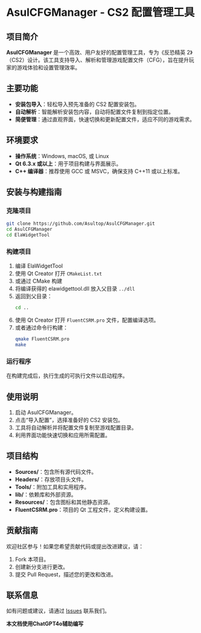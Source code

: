 



# AsulCFGManager - CS2 配置管理工具

## 项目简介
**AsulCFGManager** 是一个高效、用户友好的配置管理工具，专为《反恐精英 2》（CS2）设计。该工具支持导入、解析和管理游戏配置文件（CFG），旨在提升玩家的游戏体验和设置管理效率。

## 主要功能
- **安装包导入**：轻松导入预先准备的 CS2 配置安装包。
- **自动解析**：智能解析安装包内容，自动将配置文件复制到指定位置。
- **简便管理**：通过直观界面，快速切换和更新配置文件，适应不同的游戏需求。

## 环境要求
- **操作系统**：Windows, macOS, 或 Linux
- **Qt 6.3.x 或以上**：用于项目构建与界面展示。
- **C++ 编译器**：推荐使用 GCC 或 MSVC，确保支持 C++11 或以上标准。

## 安装与构建指南

### 克隆项目
```bash
git clone https://github.com/Asultop/AsulCFGManager.git
cd AsulCFGManager
cd ElaWidgetTool
```

### 构建项目
1. 编译 ElaWidgetTool
2. 使用 Qt Creator 打开 `CMakeList.txt`
3. 或通过 CMake 构建
4. 将编译获得的 elawidgettool.dll 放入父目录 `../dll`
5. 返回到父目录：
   ```bash
   cd ..
   ```
6. 使用 Qt Creator 打开 `FluentCSRM.pro` 文件，配置编译选项。
7. 或者通过命令行构建：
   ```bash
   qmake FluentCSRM.pro
   make
   ```

### 运行程序
在构建完成后，执行生成的可执行文件以启动程序。

## 使用说明
1. 启动 AsulCFGManager。
2. 点击“导入配置”，选择准备好的 CS2 安装包。
3. 工具将自动解析并将配置文件复制至游戏配置目录。
4. 利用界面功能快速切换和应用所需配置。

## 项目结构
- **Sources/**：包含所有源代码文件。
- **Headers/**：存放项目头文件。
- **Tools/**：附加工具和实用程序。
- **lib/**：依赖库和外部资源。
- **Resources/**：包含图标和其他静态资源。
- **FluentCSRM.pro**：项目的 Qt 工程文件，定义构建设置。

## 贡献指南
欢迎社区参与！如果您希望贡献代码或提出改进建议，请：
1. Fork 本项目。
2. 创建新分支进行更改。
3. 提交 Pull Request，描述您的更改和改进。

## 联系信息
如有问题或建议，请通过 [Issues](https://github.com/Asultop/AsulCFGManager/issues) 联系我们。

**本文档使用ChatGPT4o辅助编写**
